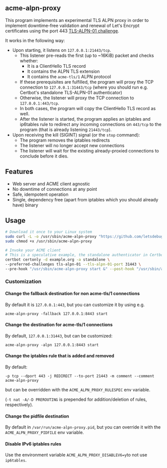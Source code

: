## acme-alpn-proxy

This program implements an experimental TLS ALPN proxy in order to implement downtime-free validation and renewal of Let's Encrypt certificates using the port 443 [TLS-ALPN-01 challenge](https://tools.ietf.org/html/draft-ietf-acme-tls-alpn-01).

It works in the following way:

- Upon starting, it listens on `127.0.0.1:21443/tcp`. 
  - This listener pre-reads the first (up to ~16KiB) packet and checks whether:
    - It is a ClientHello TLS record
    - It contains the ALPN TLS extension
    - It contains the `acme-tls/1` ALPN protocol
  - If these prerequisites are fulfilled, the program will proxy the TCP connection to `127.0.0.1:31443/tcp` (where you should run e.g. Certbot's standalone TLS-ALPN-01 authenticator)
  - Otherwise, the listener will proxy the TCP connection to `127.0.0.1:443/tcp`.
  - In both cases, the program will copy the ClientHello TLS record as well.
  - After the listener is started, the program applies an iptables and ip6tables rule to redirect any incoming connections on `443/tcp` to the program (that is already listening `21443/tcp`).
- Upon receiving the kill (SIGINT) signal (or the `stop` command):
  - The program removes the iptables redirects
  - The listener will no longer accept new connections
  - The listener will wait for the existing already-proxied connections to conclude before it dies.

## Features

- Web server and ACME client agnostic
- No downtime of connections at any point
- Safe, idempotent operation
- Single, dependency free (apart from iptables which you should already have) binary

## Usage

```bash
# Download it once to your Linux system
sudo curl -L -o /usr/sbin/acme-alpn-proxy "https://github.com/letsdebug/acme-alpn-proxy/releases/download/0.2.1/acme-alpn-proxy" && \
sudo chmod +x /usr/sbin/acme-alpn-proxy

# Invoke your ACME client
# This is a speculative example, the standalone authenticator in Certbot does not yet support TLS-ALPN-01
certbot certonly -d example.org -a standalone \
--preferred-challenges tls-alpn-01 --tls-alpn-01-port 31443 \
--pre-hook "/usr/sbin/acme-alpn-proxy start &" --post-hook "/usr/sbin/acme-alpn-proxy stop &"
```

### Customization

#### Change the fallback destination for non acme-tls/1 connections
By default it is `127.0.0.1:443`, but you can customize it by using e.g.

    acme-alpn-proxy -fallback 127.0.0.1:8443 start

#### Change the destination for acme-tls/1 connections
By default, `127.0.0.1:31443`, but can be customized:

    acme-alpn-proxy -alpn 127.0.0.1:8443 start

#### Change the iptables rule that is added and removed

By default:

	-p tcp --dport 443 -j REDIRECT --to-port 21443 -m comment --comment acme-alpn-proxy

but can be overridden with the `ACME_ALPN_PROXY_RULESPEC` env variable.

(`-t nat -A/-D PREROUTING` is prepended for addition/deletion of rules, respectively).

#### Change the pidfile destination
By default in `/var/run/acme-alpn-proxy.pid`, but you can override it with the `ACME_ALPN_PROXY_PIDFILE` env variable.

#### Disable IPv6 iptables rules
Use the environment variable `ACME_ALPN_PROXY_DISABLEV6=y`to not use `ip6tables`.